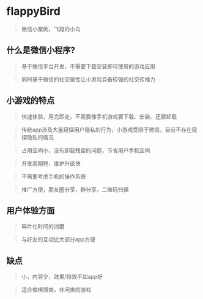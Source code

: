 # flappyBird
> 微信小案例，飞翔的小鸟

## 什么是微信小程序?
> 基于微信平台开发，不需要下载安装即可使用的游戏应用

> 同时基于微信的社交属性让小游戏具备较强的社交传播力

## 小游戏的特点
> 快速体验，用完即走，不需要像手机游戏要下载、安装、还要卸载

> 传统app涉及大量窥探用户隐私的行为，小游戏受限于微信，目前不存在窥探隐私的情况

> 占用空间小，没有卸载残留的问题，节省用户手机空间

> 开发周期短，维护升级快

> 不需要考虑手机的操作系统

> 推广方便，朋友圈分享，群分享，二维码扫描

## 用户体验方面
> 碎片化时间的消磨

> 与好友的互动比大部分app方便

## 缺点
> 小，内容少，效果/特效不如app好

> 适合做棋牌类，休闲类的游戏

